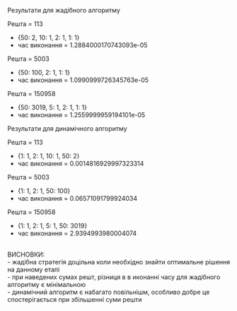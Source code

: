 Результати для жадібного алгоритму </br>

Решта = 113 
- {50: 2, 10: 1, 2: 1, 1: 1}
- час виконання = 1.2884000170743093e-05</br>

Решта = 5003 
- {50: 100, 2: 1, 1: 1}
- час виконання = 1.0990999726345763e-05</br>

Решта = 150958 
- {50: 3019, 5: 1, 2: 1, 1: 1}
- час виконання = 1.2559999959194101e-05


Результати для динамічного алгоритму </br>

Решта = 113 
- {1: 1, 2: 1, 10: 1, 50: 2}
- час виконання = 0.0014816929997323314</br>

Решта = 5003 
- {1: 1, 2: 1, 50: 100}
- час виконання = 0.06571091799924034</br>

Решта = 150958 
- {1: 1, 2: 1, 5: 1, 50: 3019}
- час виконання = 2.9394993980004074

</br>
ВИСНОВКИ:</br>
- жадібна стратегія доцільна коли необхідно знайти оптимальне рішення на данному етапі</br>
- при наведених сумах решт, різниця в в иконанні часу для жадібного алгоритму є мінімальною</br>
- динамічний алгоритм є набагато повільнішм, особливо добре це спостерігається при збільшенні суми решти</br>
